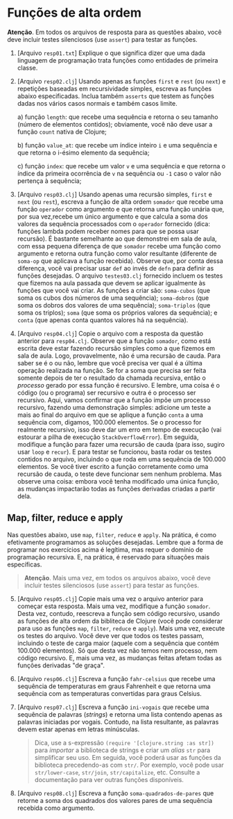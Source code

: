 # Funções de alta ordem

**Atenção**. Em todos os arquivos de resposta para as questões
abaixo, você deve incluir testes silenciosos (use `assert`) para
testar as funções.

1. [Arquivo `resp01.txt`] Explique o que significa dizer que uma
   dada linguagem de programação trata funções como entidades de
   primeira classe.

2. [Arquivo `resp02.clj`] Usando apenas as funções `first` e
   `rest` (ou `next`) e repetições baseadas em recursividade
   simples, escreva as funções abaixo especificadas. Inclua
   também `asserts` que testem as funções dadas nos vários casos
   normais e também casos limite.

   a) função `length`: que recebe uma sequência e retorna o seu
   tamanho (número de elementos contidos); obviamente, você não
   deve usar a função `count` nativa de Clojure;

   b) função `value_at`: que recebe um índice inteiro `i` e uma
   sequência e que retorna o i-ésimo elemento da sequência;

   c) função `index`: que recebe um valor `v` e uma sequência e
   que retorna o índice da primeira ocorrência de `v` na
   sequência ou `-1` caso o valor não pertença à sequência;

3. [Arquivo `resp03.clj`] Usando apenas uma recursão simples,
   `first` e `next` (ou `rest`), escreva a função de alta ordem
   `somador` que recebe uma função `operador` como argumento e
   que retorna uma função unária que, por sua vez,recebe um único
   argumento e que calcula a soma dos valores da sequência
   processados com o `operador` fornecido (dica: funções lambda
   podem receber nomes para que se possa usar recursão). É
   bastante semelhante ao que demonstrei em sala de aula, com
   essa pequena diferença de que `somador` recebe uma função como
   argumento e retorna outra função como valor resultante
   (diferente de `soma-op` que aplicava a função recebida).
   Observe que, por conta dessa diferença, você vai precisar usar
   `def` ao invés de `defn` para definir as funções desejadas. O
   arquivo `testes03.clj` fornecido incluem os testes que fizemos
   na aula passada que devem se aplicar igualmente às funções que
   você vai criar. As funções a criar são: `soma-cubos` (que soma
   os cubos dos números de uma sequência); `soma-dobros` (que
   soma os dobros dos valores de uma sequência); `soma-triplos`
   (que soma os triplos); `soma` (que soma os próprios valores da
   sequência); e `conta` (que apenas conta quantos valores há na
   sequência).

4. [Arquivo `resp04.clj`] Copie o arquivo com a resposta da
   questão anterior para `resp04.clj`. Observe que a função
   `somador`, como está escrita deve estar fazendo recursão
   simples como a que fizemos em sala de aula. Logo,
   provavelmente, não é uma recursão de cauda. Para saber se é o
   ou não, lembre que você precisa ver qual é a última operação
   realizada na função. Se for a soma que precisa ser feita
   somente depois de ter o resultado da chamada recursiva, então
   o _processo_ gerado por essa função é recursivo. E lembre, uma
   coisa é o código (ou o programa) ser recursivo e outra é o
   processo ser recursivo. Aqui, vamos confirmar que a função
   impõe um processo recursivo, fazendo uma demonstração simples:
   adicione um teste a mais ao final do arquivo em que se aplique
   a função `conta` a uma sequência com, digamos, 100.000
   elementos. Se o processo for realmente recursivo, isso deve
   dar um erro em tempo de execução (vai estourar a pilha de
   execução `StackOverflowError`). Em seguida, modifique a função
   para fazer uma recursão de cauda (para isso, sugiro usar
   `loop` e  `recur`). E para testar se funcionou, basta rodar os
   testes contidos no arquivo, incluindo o que roda em uma
   sequência de 100.000 elementos. Se você tiver escrito a função
   corretamente como uma recursão de cauda, o teste deve
   funcionar sem nenhum problema. Mas observe uma coisa: embora
   você tenha modificado uma única função, as mudanças impactarão
   todas as funções derivadas criadas a partir dela.

## Map, filter, reduce e apply

Nas questões abaixo, use `map`, `filter`, `reduce` e `apply`. Na
prática, é como efetivamente programamos as soluções desejadas.
Lembre que a forma de programar nos exercícios acima é legítima,
mas requer o domínio de programação recursiva. E, na prática, é
reservado para situações mais específicas. 

> **Atenção**. Mais uma vez, em todos os arquivos abaixo, você
> deve incluir testes silenciosos (use `assert`) para testar as
> funções.

5. [Arquivo `resp05.clj`] Copie mais uma vez o arquivo anterior
   para começar esta resposta. Mais uma vez, modifique a função
   `somador`. Desta vez, contudo, reescreva a função sem código
   recursivo, usando as funções de alta ordem da bibliteca de
   Clojure (você pode considerar para uso as funções `map`,
   `filter`, `reduce` e `apply`). Mais uma vez, execute os testes
   do arquivo. Você deve ver que todos os testes passam,
   incluindo o teste de carga maior (aquele com a sequência que
   contém 100.000 elementos). Só que desta vez não temos nem
   processo, nem código recursivo. E, mais uma vez, as mudanças
   feitas afetam todas as funções derivadas "de graça".

6. [Arquivo `resp06.clj`] Escreva a função `fahr-celsius` que
   recebe uma sequência de temperaturas em graus Fahrenheit e que
   retorna uma sequência com as temperaturas convertidas para
   graus Celsius.

7. [Arquivo `resp07.clj`] Escreva a função `ini-vogais` que
   recebe uma sequência de palavras (_strings_) e retorna uma
   lista contendo apenas as palavras iniciadas por vogais.
   Contudo, na lista resultante, as palavras devem estar apenas
   em letras minúsculas.

   > Dica, use a s-expressão `(require '[clojure.string :as
   > str])` para _importar_ a biblioteca de strings e criar um
   > _alias_ `str` para simplificar seu uso. Em seguida, você
   > poderá usar as funções da biblioteca precedendo-as com
   > `str/`. Por exemplo, você pode usar `str/lower-case`,
   > `str/join`, `str/capitalize`, etc. Consulte a documentação
   > para ver outras funções disponíveis.

8. [Arquivo `resp08.clj`] Escreva a função
   `soma-quadrados-de-pares` que retorne a soma dos quadrados dos
   valores pares de uma sequência recebida como argumento.
